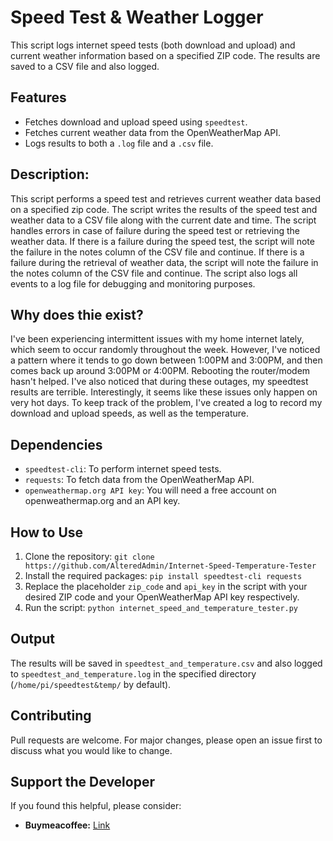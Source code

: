 # Speed Test & Weather Logger

This script logs internet speed tests (both download and upload) and current weather information based on a specified ZIP code. The results are saved to a CSV file and also logged.

## Features
- Fetches download and upload speed using `speedtest`.
- Fetches current weather data from the OpenWeatherMap API.
- Logs results to both a `.log` file and a `.csv` file.

## Description:
This script performs a speed test and retrieves current weather data based on a specified zip code.
The script writes the results of the speed test and weather data to a CSV file along with the current date and time.
The script handles errors in case of failure during the speed test or retrieving the weather data.
If there is a failure during the speed test, the script will note the failure in the notes column of the CSV file and continue.
If there is a failure during the retrieval of weather data, the script will note the failure in the notes column of the CSV file and continue.
The script also logs all events to a log file for debugging and monitoring purposes.

## Why does thie exist?
I've been experiencing intermittent issues with my home internet lately, which seem to occur randomly throughout the week. However, I've noticed a pattern where it tends to go down between 1:00PM and 3:00PM, and then comes back up around 3:00PM or 4:00PM. Rebooting the router/modem hasn't helped. I've also noticed that during these outages, my speedtest results are terrible. Interestingly, it seems like these issues only happen on very hot days. To keep track of the problem, I've created a log to record my download and upload speeds, as well as the temperature.

## Dependencies
- `speedtest-cli`: To perform internet speed tests.
- `requests`: To fetch data from the OpenWeatherMap API.
- `openweathermap.org API key`: You will need a free account on openweathermap.org and an API key.

## How to Use
1. Clone the repository: `git clone https://github.com/AlteredAdmin/Internet-Speed-Temperature-Tester`
2. Install the required packages: `pip install speedtest-cli requests`
3. Replace the placeholder `zip_code` and `api_key` in the script with your desired ZIP code and your OpenWeatherMap API key respectively.
4. Run the script: `python internet_speed_and_temperature_tester.py`

## Output
The results will be saved in `speedtest_and_temperature.csv` and also logged to `speedtest_and_temperature.log` in the specified directory (`/home/pi/speedtest&temp/` by default).

## Contributing
Pull requests are welcome. For major changes, please open an issue first to discuss what you would like to change.

## Support the Developer

If you found this helpful, please consider:

- **Buymeacoffee:** [Link](http://buymeacoffee.com/alteredadmin)
